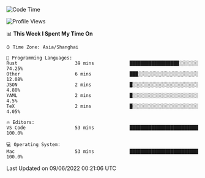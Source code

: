 <!--START_SECTION:waka-->
![Code Time](http://img.shields.io/badge/Code%20Time-1%2C363%20hrs%2018%20mins-blue)

![Profile Views](http://img.shields.io/badge/Profile%20Views-13-blue)

📊 **This Week I Spent My Time On** 

```text
⌚︎ Time Zone: Asia/Shanghai

💬 Programming Languages: 
Rust                     39 mins             ██████████████████░░░░░░░   74.25% 
Other                    6 mins              ███░░░░░░░░░░░░░░░░░░░░░░   12.08% 
JSON                     2 mins              █░░░░░░░░░░░░░░░░░░░░░░░░   4.88% 
YAML                     2 mins              █░░░░░░░░░░░░░░░░░░░░░░░░   4.5% 
TeX                      2 mins              █░░░░░░░░░░░░░░░░░░░░░░░░   4.05%

🔥 Editors: 
VS Code                  53 mins             █████████████████████████   100.0%

💻 Operating System: 
Mac                      53 mins             █████████████████████████   100.0%

```


 Last Updated on 09/06/2022 00:21:06 UTC
<!--END_SECTION:waka-->
